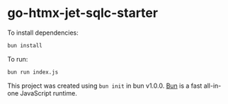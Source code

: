 # go-htmx-jet-sqlc-starter

To install dependencies:

```bash
bun install
```

To run:

```bash
bun run index.js
```

This project was created using `bun init` in bun v1.0.0. [Bun](https://bun.sh) is a fast all-in-one JavaScript runtime.
